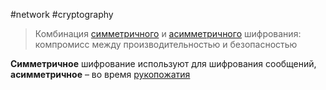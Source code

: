#network #cryptography 

> Комбинация [симметричного](Симметричное%20шифрование) и [асимметричного](Асимметричное%20шифрование) шифрования: компромисс между производительностью и безопасностью

**Симметричное** шифрование используют для шифрования сообщений, **асимметричное** – во время [рукопожатия](Установка%20соединения%20TLS)
